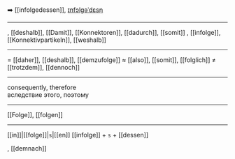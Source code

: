 ➡️ [[infolgedessen]], [ɪnfɔlɡəˈdɛsn̩](https://youglish.com/pronounce/infolgedessen/german)

---
, [[deshalb]], [[Damit]], [[Konnektoren]], [[dadurch]], [[somit]]
, [[infolge]], [[Konnektivpartikeln]], [[weshalb]]

---
= [[daher]], [[deshalb]], [[demzufolge]]
≈ [[also]], [[somit]], [[folglich]]
≠ [[trotzdem]], [[dennoch]]

---
consequently, therefore  
вследствие этого, поэтому

---
[[Folge]], [[folgen]]

---
[[in]]|[[folge]]|`s`|[[en]]
[[infolge]] + `s` + [[dessen]]

, [[demnach]]